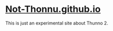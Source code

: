 # [Not-Thonnu.github.io](https://Not-Thonnu.github.io)

This is just an experimental site about Thunno 2.
